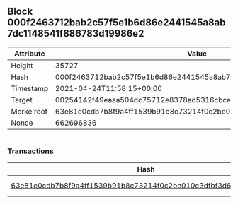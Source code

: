 ## Block 000f2463712bab2c57f5e1b6d86e2441545a8ab7dc1148541f886783d19986e2

Attribute | Value
--- | ---
Height | 35727
Hash | 000f2463712bab2c57f5e1b6d86e2441545a8ab7dc1148541f886783d19986e2
Timestamp | 2021-04-24T11:58:15+00:00
Target | 00254142f49eaaa504dc75712e8378ad5316cbcead634704b3734b6271167cc4
Merke root | 63e81e0cdb7b8f9a4ff1539b91b8c73214f0c2be010c3dfbf3d6598af5912fc1
Nonce | 662696836

```

```

### Transactions

Hash | Amount
--- | ---
[63e81e0cdb7b8f9a4ff1539b91b8c73214f0c2be010c3dfbf3d6598af5912fc1](63e81e0cdb7b8f9a4ff1539b91b8c73214f0c2be010c3dfbf3d6598af5912fc1.md) | 10.00000000 SKEPTI 
